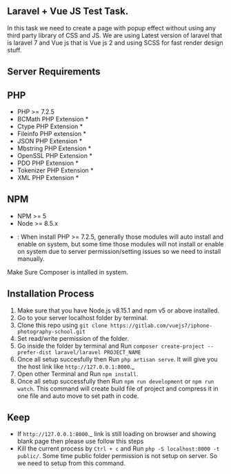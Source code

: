 ## Laravel + Vue JS Test Task.

In this task we need to create a page with popup effect without using any third party library of CSS and JS. We are using Latest version of laravel that is laravel 7 and Vue js that is Vue js 2 and using SCSS for fast render design stuff. 

## Server Requirements

## PHP 

- PHP >= 7.2.5
- BCMath PHP Extension *
- Ctype PHP Extension *
- Fileinfo PHP extension *
- JSON PHP Extension *
- Mbstring PHP Extension *
- OpenSSL PHP Extension *
- PDO PHP Extension *
- Tokenizer PHP Extension *
- XML PHP Extension *

## NPM 

- NPM >= 5
- Node >= 8.5.x 

* : When install PHP >= 7.2.5, generally those modules will auto install and enable on system, but some time those modules will not install or enable on system due to server permission/setting issues so we need to install manually.

Make Sure Composer is intalled in system. 

## Installation Process

1.  Make sure that you have Node.js v8.15.1 and npm v5 or above installed.
2.  Go to your server localhost folder by terminal.
3.  Clone this repo using `git clone https://gitlab.com/vuejs7/iphone-photography-school.git`
4.  Set read/write permission of the folder.
5.  Go inside the folder by terminal and Run `composer create-project --prefer-dist laravel/laravel PROJECT_NAME`
6.  Once all setup succesfully then Run `php artisan serve`. It will give you the host link like `http://127.0.0.1:8000`._
7.  Open other Terminal and Run `npm install`.
8.  Once all setup successfully then Run `npm run development` or `npm run watch`. This command will create build file of project and compress it in one file and auto move to set path in code. 

## Keep 

- If `http://127.0.0.1:8000`._ link is still loading on browser and showing blank page then please use follow this steps
- Kill the current process by `Ctrl + c` and Run `php -S localhost:8000 -t public/`. Some time public folder permission is not setup on server. So we need to setup from this command. 
